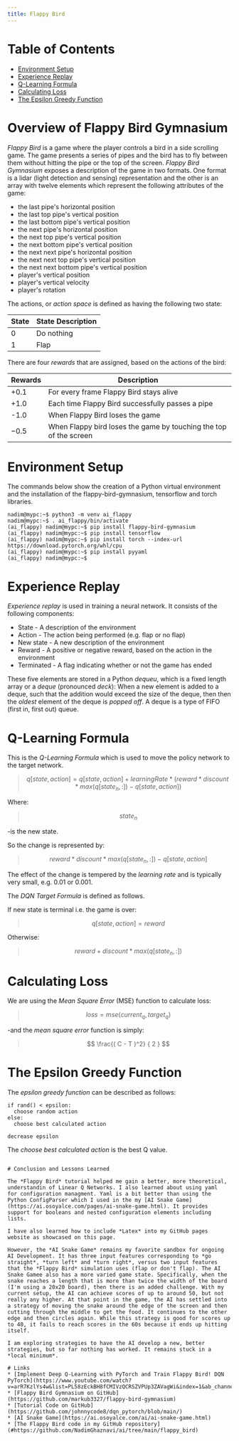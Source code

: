 ```yaml
---
title: Flappy Bird
---
```


# Table of Contents
* [Environment Setup](#environment-setup)
* [Experience Replay](#experience-replay)
* [Q-Learning Formula](#q-learning-formula)
* [Calculating Loss](#calculating-loss)
* [The Epsilon Greedy Function](#the-epsilon-greedy-function)

# Overview of Flappy Bird Gymnasium

*Flappy Bird* is a game where the player controls a bird in a side scrolling game. The game presents a series of pipes and the bird has to fly between them without hitting the pipe or the top of the screen. *Flappy Bird Gymnasium* exposes a description of the game in two formats. One format is a lidar (light detection and sensing) representation and the other is an array with twelve elements which represent the following attributes of the game: 

* the last pipe's horizontal position
* the last top pipe's vertical position
* the last bottom pipe's vertical position
* the next pipe's horizontal position
* the next top pipe's vertical position
* the next bottom pipe's vertical position
* the next next pipe's horizontal position
* the next next top pipe's vertical position
* the next next bottom pipe's vertical position
* player's vertical position
* player's vertical velocity
* player's rotation

The actions, or *action space* is defined as having the following two state:

State | State Description
------|-------------------
 0    | Do nothing
 1    | Flap

There are four *rewards* that are assigned, based on the actions of the bird:

Rewards | Description
--------|-----------------------------
 +0.1   | For every frame Flappy Bird stays alive
 +1.0   | Each time Flappy Bird successfully passes a pipe
 -1.0   | When Flappy Bird loses the game
 −0.5   | When Flappy bird loses the game by touching the top of the screen

# Environment Setup

The commands below show the creation of a Python virtual environment and the installation of the flappy-bird-gymnasium, tensorflow and torch libraries.
```
nadim@mypc:~$ python3 -m venv ai_flappy
nadim@mypc:~$ . ai_flappy/bin/activate
(ai_flappy) nadim@mypc:~$ pip install flappy-bird-gymnasium
(ai_flappy) nadim@mypc:~$ pip install tensorflow
(ai_flappy) nadim@mypc:~$ pip install torch --index-url https://download.pytorch.org/whl/cpu
(ai_flappy) nadim@mypc:~$ pip install pyyaml
(ai_flappy) nadim@mypc:~$ 
```

# Experience Replay
*Experience replay* is used in training a neural network. It consists of the following components:

* State - A description of the environment
* Action - The action being performed (e.g. flap or no flap)
* New state - A new description of the environment
* Reward - A positive or negative reward, based on the action in the environment
* Terminated - A flag indicating whether or not the game has ended

These five elements are stored in a Python *dequeu*, which is a fixed length array or a *deque* (pronounced *deck*): When a new element is added to a deque, such that the addition would exceed the size of the deque, then then the *oldest* element of the deque is *popped off*. A deque is a type of FIFO (first in, first out) queue.

# Q-Learning Formula
This is the *Q-Learning Formula* which is used to move the policy network to the target network.

> $$ q[state, action] = q[state, action] + learningRate * (reward * discount * max(q[state_n,:]) -q[state,action]) $$

Where: 

> $$ state_n $$

-is the new state.

So the change is represented by:

> $$ reward * discount * max(q[state_n,:]) -q[state,action] $$

The effect of the change is tempered by the *learning rate* and is typically very small, e.g. 0.01 or 0.001.

The *DQN Target Formula* is defined as follows. 

If new state is terminal i.e. the game is over:

> $$ q[state, action] = reward $$

Otherwise:

> $$ reward + discount * max(q[state_n,:]) $$

# Calculating Loss
We are using the *Mean Square Error* (MSE) function to calculate loss:

> $$ loss = mse(current_q, target_q) $$

-and the *mean square error* function is simply:

> $$ \frac{( C - T )^2} { 2 } $$

# The Epsilon Greedy Function
The *epsilon greedy function* can be described as follows:
```
if rand() < epsilon:
  choose random action
else:
  choose best calculated action

decrease epsilon
```
The *choose best calculated action* is the best Q value.
```

# Conclusion and Lessons Learned

The *Flappy Bird* tutorial helped me gain a better, more theoretical, understandin of Linear Q Networks. I also learned about using yaml
for configuration managment. Yaml is a bit better than using the Python ConfigParser which I used in the my [AI Snake Game](https://ai.osoyalce.com/pages/ai-snake-game.html). It provides support for booleans and nested configuration elements including lists.

I have also learned how to include *Latex* into my GitHub pages website as showcased on this page.

However, the *AI Snake Game* remains my favorite sandbox for ongoing AI Development. It has three input features corresponding to *go straight*, *turn left* and *turn right*, versus two input features that the *Flappy Bird* simulation uses (flap or don't flap). The AI Snake Gamee also has a more varied game state. Specifically, when the snake reaches a length that is more than twice the width of the board (I'm using a 20x20 board), then there is an added challenge. With my current setup, the AI can achieve scores of up to around 50, but not really any higher. At that point in the game, the AI has settled into a strategy of moving the snake around the edge of the screen and then cutting through the middle to get the food. It continues to the other edge and then circles again. While this strategy is good for scores up to 40, it fails to reach scores in the 60s because it ends up hitting itself.

I am exploring strategies to have the AI develop a new, better strategies, but so far nothing has worked. It remains stuck in a *local minimum*.

# Links
* [Implement Deep Q-Learning with PyTorch and Train Flappy Bird! DQN PyTorch](https://www.youtube.com/watch?v=arR7KzlYs4w&list=PL58zEckBH8fCMIVzQCRSZVPUp3ZAVagWi&index=1&ab_channel=JohnnyCode)
* [Flappy Bird Gymnasium on GitHub](https://github.com/markub3327/flappy-bird-gymnasium)
* [Tutorial Code on GitHub](https://github.com/johnnycode8/dqn_pytorch/blob/main/)
* [AI Snake Game](https://ai.osoyalce.com/ai/ai-snake-game.html)
* [The Flappy Bird code in my GitHub repository](#https://github.com/NadimGhaznavi/ai/tree/main/flappy_bird)

